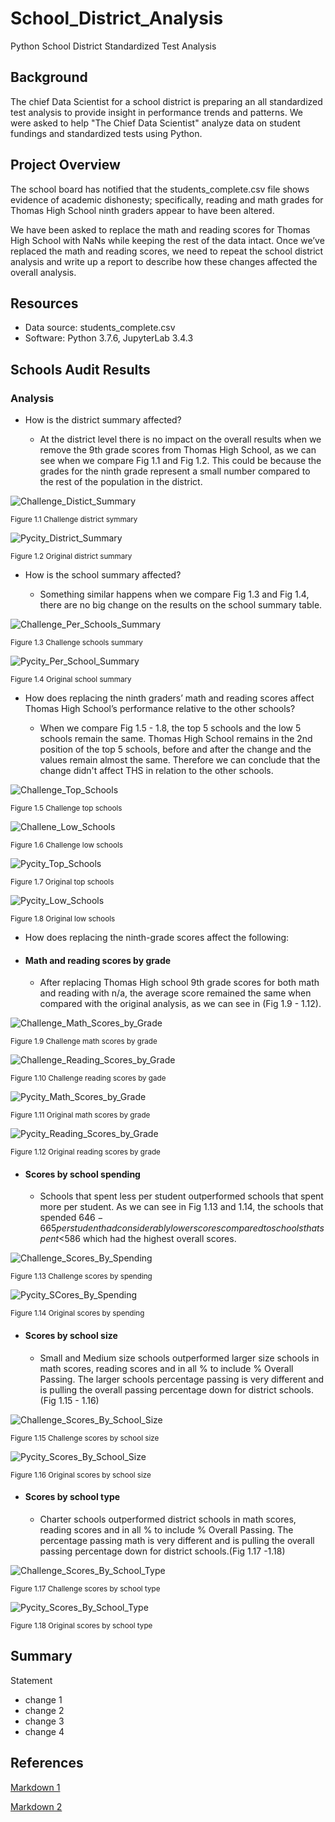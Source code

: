 # School_District_Analysis

Python School District Standardized Test Analysis

## Background

The chief Data Scientist for a school district is preparing an all standardized test analysis to provide insight in performance trends and patterns. We were asked to help "The Chief Data Scientist" analyze data on student fundings and standardized tests using Python.

## Project Overview

The school board has notified that the students_complete.csv file shows evidence of academic dishonesty; specifically, reading and math grades for Thomas High School ninth graders appear to have been altered.

We have been asked to replace the math and reading scores for Thomas High School with NaNs while keeping the rest of the data intact. Once we’ve replaced the math and reading scores, we need to repeat the school district analysis and write up a report to describe how these changes affected the overall analysis.

## Resources

* Data source: students_complete.csv
* Software: Python 3.7.6, JupyterLab 3.4.3

## Schools Audit Results

### Analysis

* How is the district summary affected?

  * At the district level there is no impact on the overall results when we remove the 9th grade scores from Thomas High School, as we can see when we compare Fig 1.1 and Fig 1.2. This could be because the grades for the ninth grade represent a small number compared to the rest of the population in the district.

![Challenge_Distict_Summary](./Images/challenge_district_summary.png)

<sub>Figure 1.1 Challenge district symmary

![Pycity_District_Summary](./Images/Pycity_district_summary.png)

<sub>Figure 1.2 Original district summary

* How is the school summary affected?
  
  * Something similar happens when we compare Fig 1.3 and Fig 1.4, there are no big change on the results on the school summary table.
  
![Challenge_Per_Schools_Summary](./Images/challenge_per_school_summary.png)

<sub>Figure 1.3 Challenge schools summary

![Pycity_Per_School_Summary](./Images/Pycity_per_school_summary.png)

<sub>Figure 1.4 Original school summary


* How does replacing the ninth graders’ math and reading scores affect Thomas High School’s performance relative to the other schools?
  
  * When we compare Fig 1.5 - 1.8, the top 5 schools and the low 5 schools remain the same. Thomas High School remains in the 2nd position of the top 5 schools, before and after the change and the values remain almost the same. Therefore we can conclude that the change didn't affect THS in relation to the other schools.

![Challenge_Top_Schools](./Images/challenge_top_schools.png)

<sub>Figure 1.5 Challenge top schools

![Challene_Low_Schools](./Images/challenge_low_schools.png)

<sub>Figure 1.6 Challenge low schools

![Pycity_Top_Schools](./Images/Pycity_top_schools.png)

<sub>Figure 1.7 Original top schools

![Pycity_Low_Schools](./Images/Pycity_low_schools.png)

<sub>Figure 1.8 Original low schools


* How does replacing the ninth-grade scores affect the following:

* #### Math and reading scores by grade
  
    * After replacing Thomas High school 9th grade scores for both math and reading with n/a, the average score remained the same when compared with the original analysis, as we can see in (Fig 1.9 - 1.12).

![Challenge_Math_Scores_by_Grade](./Images/challenge_math_score_by_grade.png)

<sub>Figure 1.9 Challenge math scores by grade

![Challenge_Reading_Scores_by_Grade](./Images/challenge_reading_score_by_grade.png)

<sub>Figure 1.10 Challenge reading scores by gade

![Pycity_Math_Scores_by_Grade](./Images/Pycity_math_score_by_grade.png)

<sub>Figure 1.11 Original math scores by grade

![Pycity_Reading_Scores_by_Grade](./Images/Pycity_reading_score_by_grade.png)

<sub>Figure 1.12 Original reading scores by grade


* #### Scores by school spending

  * Schools that spent less per student outperformed schools that spent more per student. As we can see in Fig 1.13 and 1.14, the schools that spended $646-665 per student had considerably lower scores compared to schools that spent <$586 which had the highest overall scores.

![Challenge_Scores_By_Spending](./Images/challenge_score_by_spending.png)

<sub>Figure 1.13 Challenge scores by spending

![Pycity_SCores_By_Spending](./Images/Pycity_score_by_spending.png)

<sub>Figure 1.14 Original scores by spending

* #### Scores by school size

  * Small and Medium size schools outperformed larger size schools in math scores, reading scores and in all % to include % Overall Passing. The larger schools percentage passing is very different and is pulling the overall passing percentage down for district schools. (Fig 1.15 - 1.16)

![Challenge_Scores_By_School_Size](./Images/challenge_score_by_school_size.png)

<sub>Figure 1.15 Challenge scores by school size

![Pycity_Scores_By_School_Size](./Images/Pycity_score_by_school_size.png)

<sub>Figure 1.16 Original scores by school size

* #### Scores by school type

  * Charter schools outperformed district schools in math scores, reading scores and in all % to include % Overall Passing. The percentage passing math is  very different and is pulling the overall passing percentage down for district schools.(Fig 1.17 -1.18)

![Challenge_Scores_By_School_Type](./Images/challenge_score_by_school_type.png)

<sub>Figure 1.17 Challenge scores by school type

![Pycity_Scores_By_School_Type](./Images/Pycity_score_by_school_type.png)

<sub>Figure 1.18 Original scores by school type

## Summary

Statement
* change 1
* change 2
* change 3
* change 4

## References

[Markdown 1](https://docs.github.com/en/get-started/writing-on-github/getting-started-with-writing-and-formatting-on-github/basic-writing-and-formatting-syntax)

[Markdown 2](https://www.markdownguide.org/basic-syntax/)

